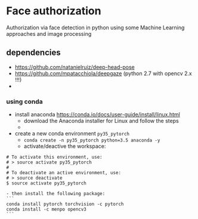 # Face authorization

Authorization via face detection in python using some Machine Learning approaches and image processing

## dependencies

 - https://github.com/natanielruiz/deep-head-pose 
 - https://github.com/mpatacchiola/deepgaze (python 2.7 with opencv 2.x !!!)
 - 


### using conda

 - install anaconda https://conda.io/docs/user-guide/install/linux.html
     - download the Anaconda installer for Linux and follow the steps
     - 
 - create a new conda environment `py35_pytorch`
    - ```conda create -n py35_pytorch python=3.5 anaconda -y```
    - activate/deactive the workspace:
``` 
# To activate this environment, use:
# > source activate py35_pytorch
#
# To deactivate an active environment, use:
# > source deactivate
$ source activate py35_pytorch
```
    - then install the following package:
    ```
    conda install pytorch torchvision -c pytorch
    conda install -c menpo opencv3
    ```